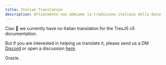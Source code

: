 ```yaml
---
title: Italian Translation
description: Attualmente non abbiamo la traduzione italiana della documentazione di TresJS v5.
---
```


Ciao 👋 we currently have no Italian translation for the TresJS v5 documentation.

But if you are interested in helping us translate it, please send us a DM [Discord](https://tresjs.org/discord) or open a discussion [here](https://github.com/tresjs/tres/discussions).

Grazie.
